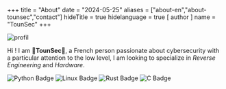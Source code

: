 +++
title = "About"
date = "2024-05-25"
aliases = ["about-en","about-tounsec","contact"]
hideTitle = true
hidelanguage = true
[ author ]
  name = "TounSec"
+++

![profil](/img/profil.jpg)

Hi ! I am **🦀TounSec🦀**, a French person passionate about cybersecurity with a particular attention to the low level, I am looking to specialize in _Reverse Engineering_ and _Hardware_.

![Python Badge](https://img.shields.io/badge/Python-3776AB?style=for-the-badge&logo=python&logoColor=white)
![Linux Badge](https://img.shields.io/badge/Linux-FCC624?logo=linux&logoColor=000&style=for-the-badge)
![Rust Badge](https://img.shields.io/badge/Rust-000000?style=for-the-badge&logo=rust&logoColor=white)
![C Badge](https://img.shields.io/badge/C-00599C?style=for-the-badge&logo=c&logoColor=white)
